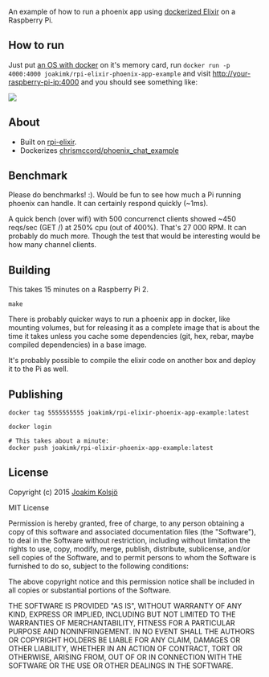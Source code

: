 An example of how to run a phoenix app using [dockerized Elixir](https://github.com/joakimk/rpi-elixir) on a Raspberry Pi.

## How to run

Just put [an OS with docker](http://blog.hypriot.com/downloads/) on it's memory card, run `docker run -p 4000:4000 joakimk/rpi-elixir-phoenix-app-example` and visit <http://your-raspberry-pi-ip:4000> and you should see something like:

![](https://dl.dropboxusercontent.com/u/136929/github/rpi-elixir-phoenix.png)

## About

* Built on [rpi-elixir](https://github.com/joakimk/rpi-elixir).
* Dockerizes [chrismccord/phoenix_chat_example](https://github.com/chrismccord/phoenix_chat_example)

## Benchmark

Please do benchmarks! :). Would be fun to see how much a Pi running phoenix can handle. It can certainly respond quickly (~1ms).

A quick bench (over wifi) with 500 concurrenct clients showed ~450 reqs/sec (GET /) at 250% cpu (out of 400%). That's 27 000 RPM. It can probably do much more. Though the test that would be interesting would be how many channel clients.

## Building

This takes 15 minutes on a Raspberry Pi 2.

    make

There is probably quicker ways to run a phoenix app in docker, like mounting volumes, but for releasing it as a complete image that is about the time it takes unless you cache some dependencies (git, hex, rebar, maybe compiled dependencies) in a base image.

It's probably possible to compile the elixir code on another box and deploy it to the Pi as well.

## Publishing

    docker tag 5555555555 joakimk/rpi-elixir-phoenix-app-example:latest

    docker login

    # This takes about a minute:
    docker push joakimk/rpi-elixir-phoenix-app-example:latest

## License

Copyright (c) 2015 [Joakim Kolsjö](https://twitter.com/joakimk)

MIT License

Permission is hereby granted, free of charge, to any person obtaining
a copy of this software and associated documentation files (the
"Software"), to deal in the Software without restriction, including
without limitation the rights to use, copy, modify, merge, publish,
distribute, sublicense, and/or sell copies of the Software, and to
permit persons to whom the Software is furnished to do so, subject to
the following conditions:

The above copyright notice and this permission notice shall be
included in all copies or substantial portions of the Software.

THE SOFTWARE IS PROVIDED "AS IS", WITHOUT WARRANTY OF ANY KIND,
EXPRESS OR IMPLIED, INCLUDING BUT NOT LIMITED TO THE WARRANTIES OF
MERCHANTABILITY, FITNESS FOR A PARTICULAR PURPOSE AND
NONINFRINGEMENT. IN NO EVENT SHALL THE AUTHORS OR COPYRIGHT HOLDERS BE
LIABLE FOR ANY CLAIM, DAMAGES OR OTHER LIABILITY, WHETHER IN AN ACTION
OF CONTRACT, TORT OR OTHERWISE, ARISING FROM, OUT OF OR IN CONNECTION
WITH THE SOFTWARE OR THE USE OR OTHER DEALINGS IN THE SOFTWARE.
